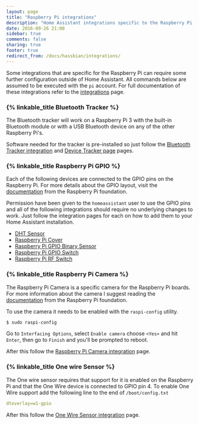 ```yaml
---
layout: page
title: "Raspberry Pi integrations"
description: "Home Assistant integrations specific to the Raspberry Pi."
date: 2016-09-26 21:00
sidebar: true
comments: false
sharing: true
footer: true
redirect_from: /docs/hassbian/integrations/
---
```


Some integrations that are specific for the Raspberry Pi can require some further configuration outside of Home Assistant. All commands below are assumed to be executed with the `pi` account. For full documentation of these integrations refer to the [integrations](/components) page.

### {% linkable_title Bluetooth Tracker %}

The Bluetooth tracker will work on a Raspberry Pi 3 with the built-in Bluetooth module or with a USB Bluetooth device on any of the other Raspberry Pi's.

Software needed for the tracker is pre-installed so just follow the [Bluetooth Tracker integration](/components/bluetooth_tracker/) and [Device Tracker page](/components/device_tracker/) pages.

### {% linkable_title Raspberry Pi GPIO %}

Each of the following devices are connected to the GPIO pins on the Raspberry Pi.
For more details about the GPIO layout, visit the [documentation](https://www.raspberrypi.org/documentation/usage/gpio/) from the Raspberry Pi foundation.

Permission have been given to the `homeassistant` user to use the GPIO pins and all of the following integrations should require no underlying changes to work.
Just follow the integration pages for each on how to add them to your Home Assistant installation.

 - [DHT Sensor](/components/dht/)
 - [Raspberry Pi Cover](/components/rpi_gpio/#cover)
 - [Raspberry Pi GPIO Binary Sensor](/components/rpi_gpio/#binary-sensor)
 - [Raspberry Pi GPIO Switch](/components/rpi_gpio/#switch)
 - [Raspberry Pi RF Switch](/components/rpi_rf/)

### {% linkable_title Raspberry Pi Camera %}

The Raspberry Pi Camera is a specific camera for the Raspberry Pi boards. For more information about the camera I suggest reading the [documentation](https://www.raspberrypi.org/documentation/usage/camera/) from the Raspberry Pi foundation.

To use the camera it needs to be enabled with the `raspi-config` utility.

```bash
$ sudo raspi-config
```

Go to `Interfacing Options`, select `Enable camera` choose `<Yes>` and hit `Enter`, then go to `Finish` and you'll be prompted to reboot.

After this follow the [Raspberry Pi Camera integration](/components/rpi_camera/) page.

### {% linkable_title One wire Sensor %}

The One wire sensor requires that support for it is enabled on the Raspberry Pi and that the One Wire device is connected to GPIO pin 4.
To enable One Wire support add the following line to the end of `/boot/config.txt`
```yaml
dtoverlay=w1-gpio
```
After this follow the [One Wire Sensor integration](/components/onewire/) page.
